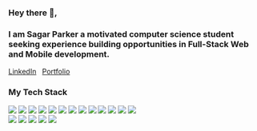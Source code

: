 ### Hey there 👋,


### I am Sagar Parker a motivated computer science student seeking experience building opportunities in Full-Stack Web and Mobile development.&nbsp;&nbsp; 

<a href="https://www.linkedin.com/in/sagar-parker-07561b1a3/">LinkedIn</a>&nbsp;&nbsp;
<a href="https://sagarparker.github.io/">Portfolio</a>&nbsp;&nbsp;




### My Tech Stack

<img src="https://img.icons8.com/color/55/000000/nodejs.png"/> <img src="https://img.icons8.com/color/48/000000/javascript.png"/> <img src="https://img.icons8.com/color/48/000000/angularjs.png"/>  <img src="https://img.icons8.com/color/48/000000/react-native.png"/> <img src="https://img.icons8.com/dusk/48/000000/html-5.png"/> <img src="https://img.icons8.com/color/48/000000/css3.png"/> <img src="https://img.icons8.com/color/48/000000/bootstrap.png"/> <img src="https://img.icons8.com/color/48/000000/mongodb.png"/> <img src="https://img.icons8.com/color/48/000000/postgreesql.png"/> <img src="https://img.icons8.com/color/48/000000/amazon-web-services.png"/> <img src="https://img.icons8.com/ios/48/000000/digitalocean.png"/> <img src="https://img.icons8.com/color/48/000000/heroku.png"/> <img src="https://img.icons8.com/color/48/000000/ethereum.png"/>
<br> <img src="https://img.icons8.com/color/48/000000/flutter.png"/> <img src="https://img.icons8.com/color/48/000000/dart.png"/>   <img src="https://img.icons8.com/color/48/000000/python.png"/> <img src="https://img.icons8.com/color/48/000000/adobe-xd.png"/> <img src="https://img.icons8.com/color/48/000000/adobe-illustrator.png"/> 

